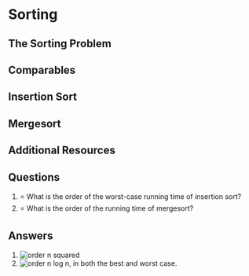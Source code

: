 # Sorting
## The Sorting Problem
## Comparables
## Insertion Sort
## Mergesort
## Additional Resources
## Questions
1. :star: What is the order of the worst-case running time of insertion sort?
1. :star: What is the order of the running time of mergesort?
## Answers
1. ![order n squared](https://latex.codecogs.com/svg.latex?\Theta(n^2))
1. ![order n log n](https://latex.codecogs.com/svg.latex?\Theta(n\log&space;n)), in both the best and worst case.
